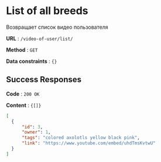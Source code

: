 # List of all breeds

Возвращает список видео пользователя

**URL** : `/video-of-user/list/`

**Method** : `GET`

**Data constraints** : `{}`

## Success Responses

**Code** : `200 OK`

**Content** : `{[]}`

```json
[
  {
      "id": 3,
      "owner": 1,
      "tags": "colored axolotls yellow black pink",
      "link": "https://www.youtube.com/embed/uhdTmsKvtwU"
  }
]
```
